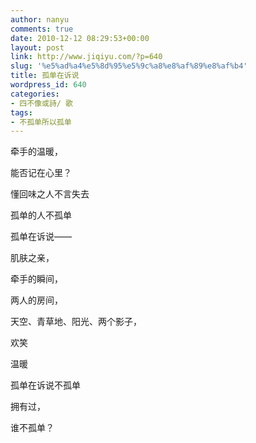 ```yaml
---
author: nanyu
comments: true
date: 2010-12-12 08:29:53+00:00
layout: post
link: http://www.jiqiyu.com/?p=640
slug: '%e5%ad%a4%e5%8d%95%e5%9c%a8%e8%af%89%e8%af%b4'
title: 孤单在诉说
wordpress_id: 640
categories:
- 四不像或詩/ 歌
tags:
- 不孤单所以孤单
---
```



牵手的温暖，  

能否记在心里？  

懂回味之人不言失去  

孤单的人不孤单  







孤单在诉说——  

肌肤之亲，  

牵手的瞬间，  

两人的房间，  

天空、青草地、阳光、两个影子，  

欢笑  

温暖  







孤单在诉说不孤单  

拥有过，  

谁不孤单？  


